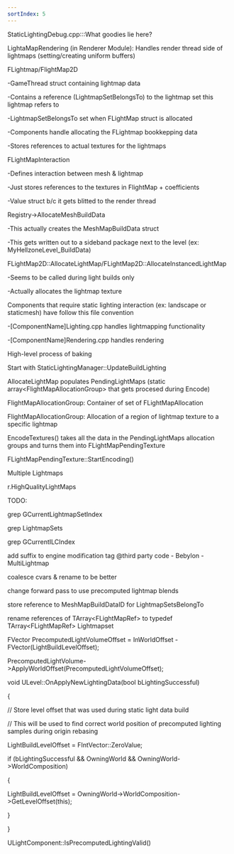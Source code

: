 ```yaml
---
sortIndex: 5
---
```


StaticLightingDebug.cpp:::What goodies lie here?

LightaMapRendering (in Renderer Module): Handles render thread side of lightmaps (setting/creating uniform buffers)

FLightmap/FlightMap2D

 -GameThread struct containing lightmap data

 -Contains a reference (LightmapSetBelongsTo) to the lightmap set this lightmap refers to

 -LightmapSetBelongsTo set when FLightMap struct is allocated

 -Components handle allocating the FLightmap bookkepping data

 -Stores references to actual textures for the lightmaps


FLightMapInteraction

 -Defines interaction between mesh & lightmap

 -Just stores references to the textures in FlightMap + coefficients

 -Value struct b/c it gets blitted to the render thread


Registry->AllocateMeshBuildData

 -This actually creates the MeshMapBuildData struct

 -This gets written out to a sideband package next to the level (ex: MyHellzoneLevel_BuildData)


FLightMap2D::AllocateLightMap/FLightMap2D::AllocateInstancedLightMap

-Seems to be called during light builds only

-Actually allocates the lightmap texture


Components that require static lighting interaction (ex: landscape or staticmesh) have follow this file convention

 -[ComponentName]Lighting.cpp handles lightmapping functionality

 -[ComponentName]Rendering.cpp handles rendering



High-level process of baking

Start with StaticLightingManager::UpdateBuildLighting

AllocateLightMap populates PendingLightMaps (static array&lt;FlightMapAllocationGroup> that gets procesed during Encode)

 FlightMapAllocationGroup: Container of set of FLightMapAllocation

 FlightMapAllocationGroup: Allocation of a region of lightmap texture to a specific lightmap

EncodeTextures() takes all the data in the PendingLightMaps allocation groups and turns them into FLightMapPendingTexture

 FLightMapPendingTexture::StartEncoding()




Multiple Lightmaps

r.HighQualityLightMaps

TODO:

 grep GCurrentLightmapSetIndex

 grep LightmapSets

 grep GCurrentILCIndex

 add suffix to engine modification tag @third party code - Bebylon - MultiLightmap

 coalesce cvars & rename to be better

 change forward pass to use precomputed lightmap blends

 store reference to MeshMapBuildDataID for LightmapSetsBelongTo

 rename references of TArray&lt;FLightMapRef> to typedef TArray&lt;FLightMapRef> Lightmapset

FVector PrecomputedLightVolumeOffset = InWorldOffset - FVector(LightBuildLevelOffset);

PrecomputedLightVolume->ApplyWorldOffset(PrecomputedLightVolumeOffset);

void ULevel::OnApplyNewLightingData(bool bLightingSuccessful)

{

 // Store level offset that was used during static light data build

 // This will be used to find correct world position of precomputed lighting samples during origin rebasing

 LightBuildLevelOffset = FIntVector::ZeroValue;

 if (bLightingSuccessful && OwningWorld && OwningWorld->WorldComposition)

 {

 LightBuildLevelOffset = OwningWorld->WorldComposition->GetLevelOffset(this);

 }

}

ULightComponent::IsPrecomputedLightingValid()
